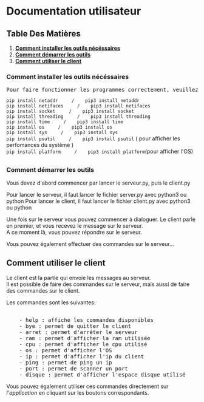 <h1> Documentation utilisateur</h1>


## Table Des Matières
1. [__Comment installer les outils nécéssaires__](#Comment-installer-les-outils-nécéssaires)
2. [__Comment démarrer les outils__](#Comment-démarrer-les-outils)
3. [__Comment utiliser le client__](#Comment-utiliser-le-client)




### Comment installer les outils nécéssaires




<pre>Pour faire fonctionner les programmes correctement, veuillez installer les librairies suivantes : </pre>


```pip install netaddr     /    pip3 install netaddr```   
```pip install netifaces     /    pip3 install netifaces```    
```pip install socket     /    pip3 install socket```   
```pip install threading     /    pip3 install threading```     
```pip install time     /    pip3 install time```    
```pip install os     /    pip3 install os```    
```pip install sys     /    pip3 install sys```   
```pip install psutil     /    pip3 install psutil``` ( pour afficher les perfomances du système )       
```pip install platform     /    pip3 install platform```(pour afficher l'OS)  

##

### Comment démarrer les outils

Vous devez d'abord commencer par lancer le serveur.py, puis le client.py

Pour lancer le serveur, il faut lancer le fichier server.py avec python3 ou python
Pour lancer le client, il faut lancer le fichier client.py avec python3 ou python

Une fois sur le serveur vous pouvez commencer à dialoguer. Le client parle en premier, et vous recevez le message sur le serveur.  
A ce moment là, vous pouvez répondre sur le serveur.

Vous pouvez également effectuer des commandes sur le serveur...

##

## Comment utiliser le client
Le client est la partie qui envoie les messages au serveur.   
Il est possible de faire des commandes sur le serveur, mais aussi de faire des commandes sur le client.

Les commandes sont les suivantes:

   <pre> 
    - help : affiche les commandes disponibles  
    - bye : permet de quitter le client  
    - arret : permet d'arrêter le serveur  
    - ram : permet d'afficher la ram utilisée  
    - cpu : permet d'afficher le cpu utilisé  
    - os : permet d'afficher l'OS  
    - ip : permet d'afficher l'ip du client  
    - ping : permet de ping un ip  
    - port : permet de scanner un port  
    - disque : permet d'afficher l'espace disque utilisé  </pre>

Vous pouvez également utiliser ces commandes directement sur *l'application* en cliquant sur les boutons correspondants.

